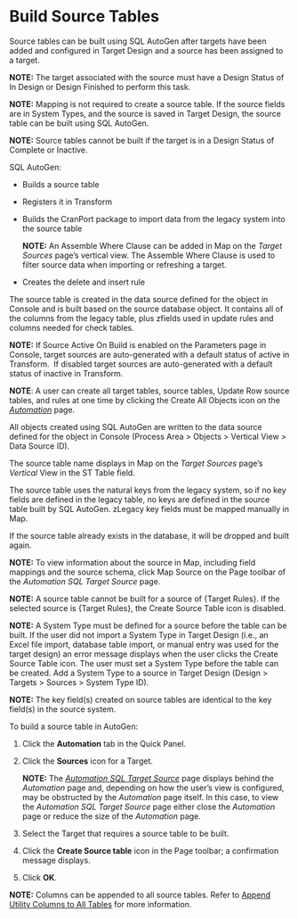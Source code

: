 # Build Source Tables

Source tables can be built using SQL AutoGen after targets have been
added and configured in Target Design and a source has been assigned to
a target.

<span style="font-weight: bold;">NOTE:</span> The target associated with
the source must have a Design Status of In Design or Design Finished to
perform this task.

<span style="font-weight: bold;">NOTE:</span> Mapping is not required to
create a source table. If the source fields are in System Types, and the
source is saved in Target Design, the source table can be built using
SQL AutoGen.

<span style="font-weight: bold;">NOTE:</span> Source tables cannot be
built if the target is in a Design Status of Complete or Inactive.

SQL AutoGen:

  - Builds a source table

  - Registers it in Transform

  - Builds the CranPort package to import data from the legacy system
    into the source table
    
    <span style="font-weight: bold;">NOTE:</span> An Assemble Where
    Clause can be added in Map on the
    <span style="font-style: italic;">Target Sources</span> page’s
    vertical view. The Assemble Where Clause is used to filter source
    data when importing or refreshing a target.

  - Creates the delete and insert rule

The source table is created in the data source defined for the object in
Console and is built based on the source database object. It contains
all of the columns from the legacy table, plus zfields used in update
rules and columns needed for check tables.

<span style="font-weight: bold;">NOTE:</span> If Source Active On Build
is enabled on the Parameters page in Console, target sources are
auto-generated with a default status of active in Transform.  If
disabled target sources are auto-generated with a default status of
inactive in Transform.

<span style="font-weight: bold;">NOTE</span>: A user can create all
target tables, source tables, Update Row source tables, and rules at one
time by clicking the Create All Objects icon on the
<span style="font-style: italic;">[Automation](../Page_Desc/Automation_page.htm)</span>
page.

All objects created using SQL AutoGen are written to the data source
defined for the object in Console (Process Area \> Objects \> Vertical
View \> Data Source ID).

The source table name displays in Map on the *Target Sources* page’s
*Vertical* View in the ST Table field.

The source table uses the natural keys from the legacy system, so if no
key fields are defined in the legacy table, no keys are defined in the
source table built by SQL AutoGen. zLegacy key fields must be mapped
manually in Map.

If the source table already exists in the database, it will be dropped
and built again.

<span style="font-weight: bold;">NOTE:</span> To view information about
the source in Map, including field mappings and the source schema, click
Map Source on the Page toolbar of the
<span style="font-style: italic;">Automation SQL Target Source</span>
page.

<span style="font-weight: bold;">NOTE:</span> A source table cannot be
built for a source of {Target Rules}. If the selected source is {Target
Rules}, the Create Source Table icon is disabled.

<span style="font-weight: bold;">NOTE:</span> A System Type must be
defined for a source before the table can be built. If the user did not
import a System Type in Target Design (i.e., an Excel file import,
database table import, or manual entry was used for the target design)
an error message displays when the user clicks the Create Source Table
icon. The user must set a System Type before the table can be created.
Add a System Type to a source in Target Design (Design \> Targets \>
Sources \> System Type ID).

<span style="font-weight: bold;">NOTE:</span> The key field(s) created
on source tables are identical to the key field(s) in the source system.

To build a source table in AutoGen:

1.  Click the **Automation** tab in the Quick Panel.

2.  Click the **Sources** icon for a Target.
    
    **NOTE:** The *[Automation SQL Target
    Source](../Page_Desc/Automation_SQL_Target_Source.htm)* page
    displays behind the *Automation* page and, depending on how the
    user’s view is configured, may be obstructed by the *Automation*
    page itself. In this case, to view the *Automation SQL Target
    Source* page either close the *Automation* page or reduce the size
    of the *Automation* page.

3.  Select the Target that requires a source table to be built.

4.  Click the **Create Source table** icon in the Page toolbar; a
    confirmation message displays.

5.  Click **OK**.

**NOTE:** Columns can be appended to all source tables. Refer to [Append
Utility Columns to All
Tables](../../Design/Use_Cases/Append_Utility_Columns_to_all_Tables.htm)
for more information.
